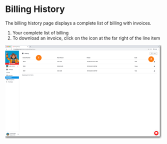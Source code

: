 # Billing History

The billing history page displays a complete list of billing with invoices. 

1. Your complete list of billing
2. To download an invoice, click on the icon at the far right of the line item

<a href="../../../images/settings-billing-history-lg.jpg" target="_blank"><img src="../../../images/settings-billing-history.jpg" style="margin: auto; display: block"></a>
